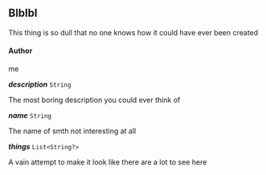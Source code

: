 

## Blblbl



This thing is so dull that no one knows how it could have ever been created







#### Author



me

  
<article>

***description*** `String` 

The most boring description you could ever think of

</article>
<article>

***name*** `String` 

The name of smth not interesting at all

</article>
<article>

***things*** `List<String?>` 

A vain attempt to make it look like there are a lot to see here

</article>

